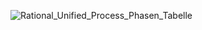 ![Rational_Unified_Process_Phasen_Tabelle](images/Rational_Unified_Process_Phasen_Tabelle "Rational_Unified_Process_Phasen_Tabelle")
